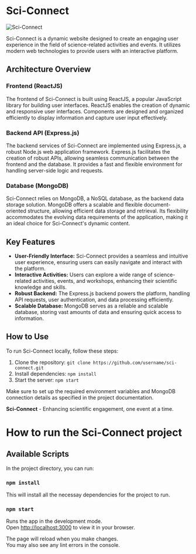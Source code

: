 

# Sci-Connect

![Sci-Connect ](https://i.imgur.com/pVjya15.png)

Sci-Connect is a dynamic website designed to create an engaging user experience in the field of science-related activities and events. It utilizes modern web technologies to provide users with an interactive platform.


## Architecture Overview

### Frontend (ReactJS)

The frontend of Sci-Connect is built using ReactJS, a popular JavaScript library for building user interfaces. ReactJS enables the creation of dynamic and responsive user interfaces. Components are designed and organized efficiently to display information and capture user input effectively. 

### Backend API (Express.js)

The backend services of Sci-Connect are implemented using Express.js, a robust Node.js web application framework. Express.js facilitates the creation of robust APIs, allowing seamless communication between the frontend and the database. It provides a fast and flexible environment for handling server-side logic and requests.

### Database (MongoDB)

Sci-Connect relies on MongoDB, a NoSQL database, as the backend data storage solution. MongoDB offers a scalable and flexible document-oriented structure, allowing efficient data storage and retrieval. Its flexibility accommodates the evolving data requirements of the application, making it an ideal choice for Sci-Connect's dynamic content.

## Key Features

- **User-Friendly Interface:** Sci-Connect provides a seamless and intuitive user experience, ensuring users can easily navigate and interact with the platform.
- **Interactive Activities:** Users can explore a wide range of science-related activities, events, and workshops, enhancing their scientific knowledge and skills.
- **Robust Backend:** The Express.js backend powers the platform, handling API requests, user authentication, and data processing efficiently.
- **Scalable Database:** MongoDB serves as a reliable and scalable database, storing vast amounts of data and ensuring quick access to information.

## How to Use

To run Sci-Connect locally, follow these steps:

1. Clone the repository: `git clone https://github.com/username/sci-connect.git`
2. Install dependencies: `npm install`
3. Start the server: `npm start`

Make sure to set up the required environment variables and MongoDB connection details as specified in the project documentation.

**Sci-Connect** - Enhancing scientific engagement, one event at a time.

# How to run the Sci-Connect project

## Available Scripts
In the project directory, you can run:
### `npm install` 
This will install all the necessay dependencies for the project to run.

### `npm start`

Runs the app in the development mode.\
Open [http://localhost:3000](http://localhost:3000) to view it in your browser.

The page will reload when you make changes.\
You may also see any lint errors in the console.
